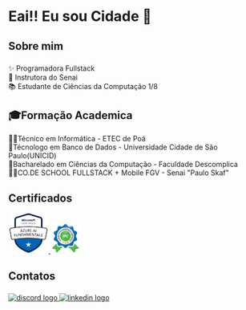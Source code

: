 <h1 align="left">Eai!! Eu sou Cidade 🦾</h1>

###
<h2 align="left">Sobre mim</h2>

###

<p align="left">✨ Programadora Fullstack <br>
  🎯 Instrutora do Senai <br>
  📚 Estudante de Ciências da Computação 1/8</p>

###
<h2>🎓Formação Academica</h2>

👨‍💻Técnico em Informática - ETEC de Poá<br>
🎲Técnologo em Banco de Dados - Universidade Cidade de São Paulo(UNICID)<br>
📖Bacharelado em Ciências da Computação - Faculdade Descomplica <br>
🧑‍🎓CO.DE SCHOOL FULLSTACK + Mobile FGV - Senai "Paulo Skaf" <br>
###
<h2 align="left">Certificados</h2>

<div align="left">
  <a href="" target="_blank">
    <img src="https://github.com/FernandaCidade/certificado/blob/main/azure-ai-fundamentals-600x600.png" width="80" height="80" alt="certificado"  />
  </a>
   <a href="" target="_blank">
    <img src="https://github.com/FernandaCidade/certificado/blob/main/scrum.png" width="60" height="60" alt="certificado"  />
  </a>

 
 </div>

###


<h2 align="left">Contatos</h2>



###

<div align="left">
  <a href="https://discord.com/invite/cidade6946" target="_blank">
    <img src="https://img.shields.io/static/v1?message=Discord&logo=discord&label=&color=7289DA&logoColor=white&labelColor=&style=for-the-badge" height="25" alt="discord logo"  />
  </a>
  <a href="https://www.linkedin.com/in/fernanda-murciano-cidade-681341255/" target="_blank">
    <img src="https://img.shields.io/static/v1?message=LinkedIn&logo=linkedin&label=&color=0077B5&logoColor=white&labelColor=&style=for-the-badge" height="25" alt="linkedin logo"  />
  </a>

</div>

###
